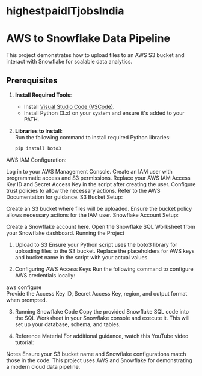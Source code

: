 # highestpaidITjobsIndia
# AWS to Snowflake Data Pipeline  

This project demonstrates how to upload files to an AWS S3 bucket and interact with Snowflake for scalable data analytics.  

## Prerequisites  
1. **Install Required Tools**:  
   - Install [Visual Studio Code (VSCode)](https://code.visualstudio.com/).  
   - Install Python (3.x) on your system and ensure it's added to your PATH.  

2. **Libraries to Install**:  
   Run the following command to install required Python libraries:  
   ```bash  
   pip install boto3 
AWS IAM Configuration:

Log in to your AWS Management Console.
Create an IAM user with programmatic access and S3 permissions.
Replace your AWS IAM Access Key ID and Secret Access Key in the script after creating the user.
Configure trust policies to allow the necessary actions. Refer to the AWS Documentation for guidance.
S3 Bucket Setup:

Create an S3 bucket where files will be uploaded.
Ensure the bucket policy allows necessary actions for the IAM user.
Snowflake Account Setup:

Create a Snowflake account here.
Open the Snowflake SQL Worksheet from your Snowflake dashboard.
Running the Project
1. Upload to S3
Ensure your Python script uses the boto3 library for uploading files to the S3 bucket. Replace the placeholders for AWS keys and bucket name in the script with your actual values.

2. Configuring AWS Access Keys
Run the following command to configure AWS credentials locally:


aws configure  
Provide the Access Key ID, Secret Access Key, region, and output format when prompted.

3. Running Snowflake Code
Copy the provided Snowflake SQL code into the SQL Worksheet in your Snowflake console and execute it. This will set up your database, schema, and tables.

4. Reference Material
For additional guidance, watch this YouTube video tutorial:



Notes
Ensure your S3 bucket name and Snowflake configurations match those in the code.
This project uses AWS and Snowflake for demonstrating a modern cloud data pipeline.
